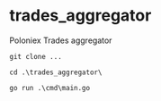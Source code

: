 # trades_aggregator
Poloniex Trades aggregator


```
git clone ...

cd .\trades_aggregator\

go run .\cmd\main.go

```